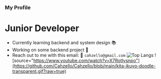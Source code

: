 ### My Profile

#  Junior Developer
- Currently learning backend and system design 📚
- Working on some backend project 📃
- Reach out to me with this email: 👋
  ``cahzello@gmail.com``
![Top Langs](https://github-readme-stats.vercel.app/api/top-langs/?username=Cahzello&layout=compact)
![source="https://www.youtube.com/watch?v=X7RotIysnpo"](https://github.com/Cahzello/Cahzello/blob/main/kita-ikuyo-doodle-transparent.gif?raw=true)
<!--![teuing bang](https://github.com/cahzello/cahzello/blob/main/miku-kawaii.gif?raw=true)



<!--
**Cahzello/Cahzello** is a ✨ _special_ ✨ repository because its `README.md` (this file) appears on your GitHub profile.

Here are some ideas to get you started:

- 🔭 I’m currently working on ...
- 🌱 I’m currently learning ...
- 👯 I’m looking to collaborate on ...
- 🤔 I’m looking for help with ...
- 💬 Ask me about ...
- 📫 How to reach me: ...
- 😄 Pronouns: ...
- ⚡ Fun fact: ...
-->
